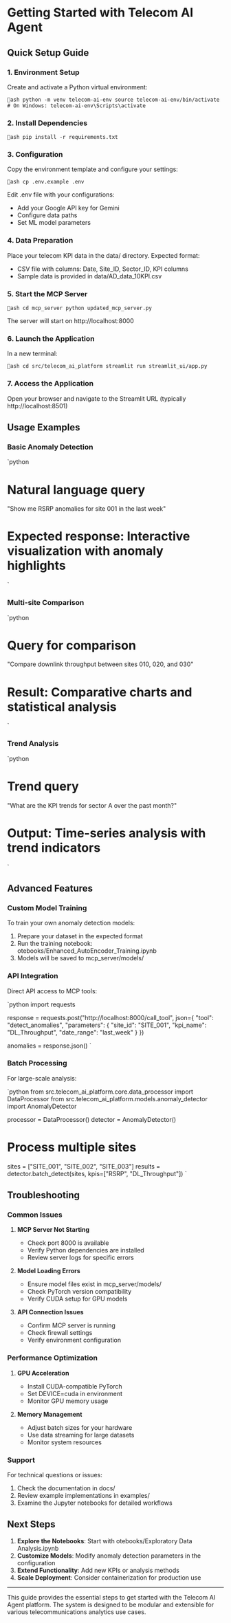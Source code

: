 ﻿# Getting Started with Telecom AI Agent

## Quick Setup Guide

### 1. Environment Setup

Create and activate a Python virtual environment:

`ash
python -m venv telecom-ai-env
source telecom-ai-env/bin/activate  # On Windows: telecom-ai-env\Scripts\activate
`

### 2. Install Dependencies

`ash
pip install -r requirements.txt
`

### 3. Configuration

Copy the environment template and configure your settings:

`ash
cp .env.example .env
`

Edit .env file with your configurations:
- Add your Google API key for Gemini
- Configure data paths
- Set ML model parameters

### 4. Data Preparation

Place your telecom KPI data in the data/ directory. Expected format:
- CSV file with columns: Date, Site_ID, Sector_ID, KPI columns
- Sample data is provided in data/AD_data_10KPI.csv

### 5. Start the MCP Server

`ash
cd mcp_server
python updated_mcp_server.py
`

The server will start on http://localhost:8000

### 6. Launch the Application

In a new terminal:

`ash
cd src/telecom_ai_platform
streamlit run streamlit_ui/app.py
`

### 7. Access the Application

Open your browser and navigate to the Streamlit URL (typically http://localhost:8501)

## Usage Examples

### Basic Anomaly Detection

`python
# Natural language query
"Show me RSRP anomalies for site 001 in the last week"

# Expected response: Interactive visualization with anomaly highlights
`

### Multi-site Comparison

`python
# Query for comparison
"Compare downlink throughput between sites 010, 020, and 030"

# Result: Comparative charts and statistical analysis
`

### Trend Analysis

`python
# Trend query
"What are the KPI trends for sector A over the past month?"

# Output: Time-series analysis with trend indicators
`

## Advanced Features

### Custom Model Training

To train your own anomaly detection models:

1. Prepare your dataset in the expected format
2. Run the training notebook: 
otebooks/Enhanced_AutoEncoder_Training.ipynb
3. Models will be saved to mcp_server/models/

### API Integration

Direct API access to MCP tools:

`python
import requests

response = requests.post("http://localhost:8000/call_tool", json={
    "tool": "detect_anomalies",
    "parameters": {
        "site_id": "SITE_001",
        "kpi_name": "DL_Throughput",
        "date_range": "last_week"
    }
})

anomalies = response.json()
`

### Batch Processing

For large-scale analysis:

`python
from src.telecom_ai_platform.core.data_processor import DataProcessor
from src.telecom_ai_platform.models.anomaly_detector import AnomalyDetector

processor = DataProcessor()
detector = AnomalyDetector()

# Process multiple sites
sites = ["SITE_001", "SITE_002", "SITE_003"]
results = detector.batch_detect(sites, kpis=["RSRP", "DL_Throughput"])
`

## Troubleshooting

### Common Issues

1. **MCP Server Not Starting**
   - Check port 8000 is available
   - Verify Python dependencies are installed
   - Review server logs for specific errors

2. **Model Loading Errors**
   - Ensure model files exist in mcp_server/models/
   - Check PyTorch version compatibility
   - Verify CUDA setup for GPU models

3. **API Connection Issues**
   - Confirm MCP server is running
   - Check firewall settings
   - Verify environment configuration

### Performance Optimization

1. **GPU Acceleration**
   - Install CUDA-compatible PyTorch
   - Set DEVICE=cuda in environment
   - Monitor GPU memory usage

2. **Memory Management**
   - Adjust batch sizes for your hardware
   - Use data streaming for large datasets
   - Monitor system resources

### Support

For technical questions or issues:
1. Check the documentation in docs/
2. Review example implementations in examples/
3. Examine the Jupyter notebooks for detailed workflows

## Next Steps

1. **Explore the Notebooks**: Start with 
otebooks/Exploratory Data Analysis.ipynb
2. **Customize Models**: Modify anomaly detection parameters in the configuration
3. **Extend Functionality**: Add new KPIs or analysis methods
4. **Scale Deployment**: Consider containerization for production use

---

This guide provides the essential steps to get started with the Telecom AI Agent platform. The system is designed to be modular and extensible for various telecommunications analytics use cases.
